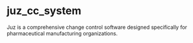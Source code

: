 # juz_cc_system
Juz is a comprehensive change control software designed specifically for pharmaceutical manufacturing organizations. 
